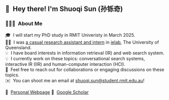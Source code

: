 ## 👋 &nbsp;Hey there! I'm Shuoqi Sun (孙铄奇) 

### 👨🏻‍💻 &nbsp;About Me

🎓 &nbsp;I will start my PhD study in RMIT Univeristy in March 2025.\
👨‍💻 &nbsp;I was [a casual research assistant and intern](https://hangli.me/ielab.github.io-v1/members/shuoqi-sun.html) in [ielab](http://ielab.io), The University of Queensland.\
💡 &nbsp;I have board interests in information retrieval (IR) and web search system.\
💡 &nbsp;I currently work on these topics: conversational search systems, interactive IR (IIR) and human-computer interaction (HCI).\
💬 &nbsp;Feel free to reach out for collaborations or engaging discussions on these topics.\
✉️ &nbsp;You can shoot me an email at shuoqi.sun@student.rmit.edu.au!

📄 &nbsp;[Personal Webpage](https://shuoqisun.github.io) 🌱 &nbsp;[Google Scholar](https://scholar.google.com.au/citations?user=qrSLoU4AAAAJ&hl=en)
